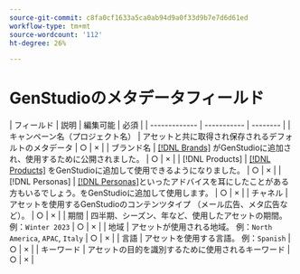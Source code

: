 ```yaml
---
source-git-commit: c8fa0cf1633a5ca0ab94d9a0f33d9b7e7d6d61ed
workflow-type: tm+mt
source-wordcount: '112'
ht-degree: 26%

---
```

# GenStudioのメタデータフィールド

<!-- copied this table right into the topic bc was having trouble with snippet injection error -->

| フィールド | 説明 | 編集可能 | 必須 |
| ------------- | ----------- | -------- |
| キャンペーン名（プロジェクト名） | アセットと共に取得され保存されるデフォルトのメタデータ | ○ | × |
| ブランド名 | [[!DNL Brands]](/help/user-guide/guidelines/brands.md) がGenStudioに追加され、使用するために公開されました。 | ○ | × |
| [!DNL Products] | [[!DNL Products]](/help/user-guide/guidelines/products.md) をGenStudioに追加して使用できるようになりました。 | ○ | × |
| [!DNL Personas] | [[!DNL Personas]](/help/user-guide/guidelines/personas.md)といったアドバイスを耳にしたことがある方もいるでしょう。をGenStudioに追加して使用します。 | ○ | × |
| チャネル | アセットを使用するGenStudioのコンテンツタイプ （メール広告、メタ広告など）。 | ○ | × |
| 期間 | 四半期、シーズン、年など、使用したアセットの期間。 例：`Winter 2023` | ○ | × |
| 地域  | アセットが使用される地域。 例：`North America`, `APAC`, `Italy` | ○ | × |
| 言語 | アセットを使用する言語。 例：`Spanish` | ○ | × |
| キーワード | アセットの目的を識別するために使用されるキーワード | ○ | × |
<!-- 
| Prompt        | Metadata that describes information used to generate asset | N |
| Filename      | Default metadata captured and stored with asset | N |
| File format   | Default metadata captured and stored with asset | N |
| Timestamps    | Default metadata captured and stored with asset | N |
| Size          | Default metadata captured and stored with asset | N |
| Color tag     | **Colors**: Red, Dark_Red, Magenta, Yellow, Mustard, Pink, Dark_Pink, Gold, Orange, Mud_Green, Black, White, Off_White, Gray, Dark_Gray, Silver, Cream, Khaki, Brown, Dark_Brown, Maroon, Tan, Beige, Olive, Green, Bright_Green, Dark_Green, Light_Green, Blue, Dark_Blue, Light_Blue, Royal_Blue, Cyan, Violet, Purple, Lavender, Turquoise, Plum, Emerald, Lilac<br>**Tone**: Warm, Neutral, Cool | N |
| Smart tag     | Keywords assigned by AI based on characteristics identified in the content | N | -->

<!--
Description should include any defaults or ranges.
Not sure which metadata they will restrict from edit. Do we need to distinguish changes made during creation process or AFTER the content creation and approval. Obviously data assigned by machine is not editable.
-->
